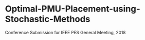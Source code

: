 # Optimal-PMU-Placement-using-Stochastic-Methods
Conference Submission for IEEE PES General Meeting, 2018
